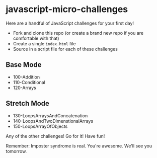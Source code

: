 # javascript-micro-challenges

Here are a handful of JavaScript challenges for your first day!

- Fork and clone this repo (or create a brand new repo if you are comfortable with that)
- Create a single `index.html` file
- Source in a script file for each of these challenges

## Base Mode

- 100-Addition
- 110-Conditional
- 120-Arrays

## Stretch Mode

- 130-LoopsArraysAndConcatenation
- 140-LoopsAndTwoDimenstionalArrays
- 150-LoopsArrayOfObjects

Any of the other challenges! Go for it! Have fun!

Remember: Imposter syndrome is real. You're awesome. We'll see you tomorrow.
